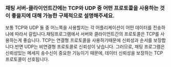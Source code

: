 ### 채팅 서버-클라이언트간에는 TCP와 UDP 중 어떤 프로토콜을 사용하는 것이 좋을지에 대해 가능한 구체적으로 설명해주세요.

보통 TCP와 UDP 둘 중 어느쪽을 사용할지는 각 어플리케이션이 어떤 데이터를 전송하냐에 따라서 갈립니다.채팅프로그램에서 서버와 클라이언트간의 프로토콜은 TCP를 사용하는게 좋습니다.
TCP는 연결형 프로토콜을 사용하기때문에 신뢰성과 순서를 보장합니다.반면 UDP는 비연결형 프로토콜로 신뢰성이 낮습니다.
그러므로, 채팅 프로그램은 신뢰성있는 메세지 송수신이 중요한 기능이기 때문에, 데이터 신뢰성을 보장하는 TCP 프로토콜이 선호됩니다.

